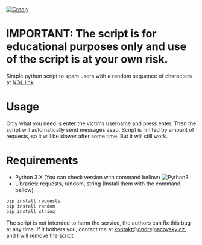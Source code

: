 <a href="https://www.ondra907.com/view/rps/index.html">
        <img src="https://img.shields.io/badge/RUN%20ON%20REPlIT-F26207?style=for-the-badge&logo=replit&logoColor=white" alt="Credly">
    </a>

# IMPORTANT: The script is for educational purposes only and use of the script is at your own risk.
Simple python script to spam users with a random sequence of characters at [NGL.link](https://ngl.link/)

# Usage
Only what you need is enter the victims username and press enter. Then the script will automatically send messages asap.
Script is limited by amount of requests, so it will be slower after some time. But it will still work.

# Requirements
- Python 3.X (You can check version with command bellow)
![Python3](https://i.imgur.com/LZ7qGfi.png)
- Libraries: requests, random, string (Install them with the command bellow)
```
pip install requests
pip install random
pip install string
```
The script is not intended to harm the service, the authors can fix this bug at any time. If it bothers you, contact me at kontakt@ondrejpacovsky.cz, and I will remove the script.
